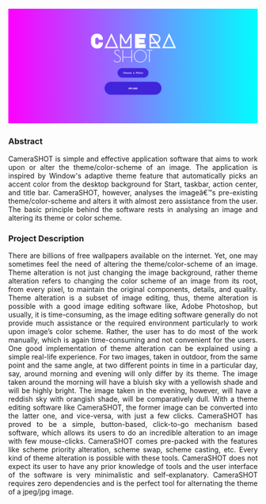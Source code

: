![Banner](Banner.png)


### Abstract

<p style="text-align:justify;">CameraSHOT is simple and effective application software that aims to work
upon or alter the theme/color-scheme of an image. The application is inspired by Window's adaptive theme feature that automatically picks an accent color from the desktop background for Start, taskbar, action center, and title bar. CameraSHOT, however, analyses the imageâ€™s pre-existing theme/color-scheme and alters it with almost zero assistance from the user. The basic principle behind the software rests in analysing an image and altering its theme or color scheme.</p>


### Project Description

<p style="text-align:justify;">There are billions of free wallpapers available on the internet. Yet, one
may sometimes feel the need of altering the theme/color-scheme of an image. Theme alteration is not just changing the image background, rather theme alteration refers to changing the color scheme of an image from
its root, from every pixel, to maintain the original components, details, and quality. Theme alteration is a subset of image editing, thus, theme alteration is possible with a good image editing software like, Adobe Photoshop, but usually, it is time-consuming, as the image editing software generally do not provide much assistance or the required environment particularly to work upon image’s color scheme. Rather, the user has to do most of the work manually, which is again time-consuming and not convenient for the users. One good implementation of theme alteration can be explained using a simple real-life experience. For two images, taken in outdoor, from the same point and the same angle, at two different points in time in a particular day, say, around morning and evening will only differ by its theme. The image taken around the morning will have a bluish sky with a yellowish shade and will be highly bright. The image taken in the evening, however, will have a reddish sky with orangish shade, will be comparatively dull. With a theme editing software like CameraSHOT, the former image can be converted into the latter one, and vice-versa, with just a few clicks.
CameraSHOT has proved to be a simple, button-based, click-to-go mechanism based software, which allows its users to do an incredible alteration to an image with few mouse-clicks. CameraSHOT comes pre-packed with the features like scheme priority alteration, scheme swap, scheme casting, etc. Every kind of theme alteration is possible with these tools. CameraSHOT does not expect its user to have any prior knowledge of tools and the user interface of the software is very minimalistic and self-explanatory. CameraSHOT requires zero dependencies and is the perfect tool for alternating the theme of
a jpeg/jpg image.</p>
